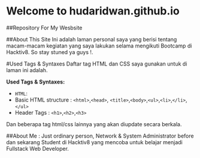 # Welcome to hudaridwan.github.io

##Repository For My Wesbsite


##About This Site 
Ini adalah laman personal saya yang berisi tentang macam-macam kegiatan yang saya lakukan selama mengikuti Bootcamp di Hacktiv8. So stay stuned ya guys !. 

#Used Tags & Syntaxes 
Daftar tag HTML dan CSS saya gunakan untuk di laman ini adalah.

**Used Tags & Syntaxes:**  
* `HTML`:  
 * Basic HTML structure : `<html>`,`<head>`, `<title>`,`<body>`,`<ul>`,`<li>`,`</li>`,`</ul>`
 * Header Tags : `<h1>`,`<h2>`,`<h3>`

Dan beberapa tag html/css lainnya yang akan diupdate secara berkala. 


##About Me : 
Just ordinary person, Network & System Administrator before dan sekarang Student di Hacktiv8 yang mencoba untuk belajar menjadi Fullstack Web Developer. 
